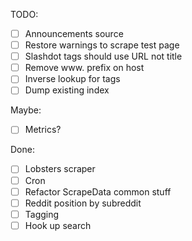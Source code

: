 TODO:

 - [ ] Announcements source
 - [ ] Restore warnings to scrape test page
 - [ ] Slashdot tags should use URL not title
 - [ ] Remove www. prefix on host
 - [ ] Inverse lookup for tags 
 - [ ] Dump existing index

Maybe:
 - [ ] Metrics?

Done:
 - [ ] Lobsters scraper
 - [ ] Cron
 - [ ] Refactor ScrapeData common stuff
 - [ ] Reddit position by subreddit 
 - [ ] Tagging
 - [ ] Hook up search
